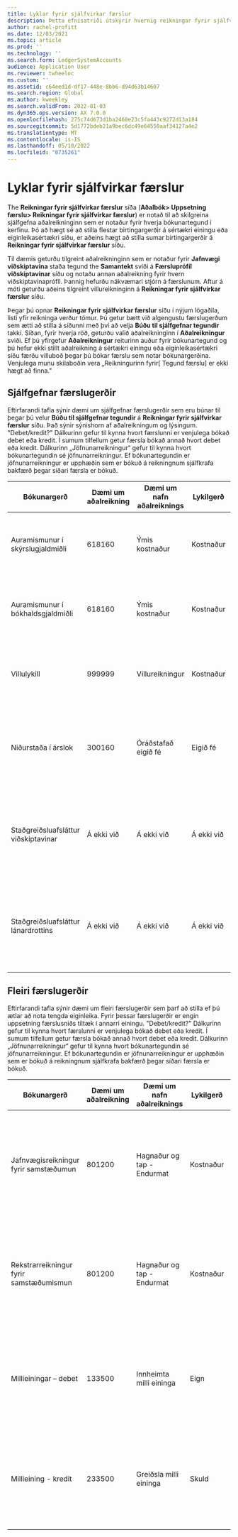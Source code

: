 ```yaml
---
title: Lyklar fyrir sjálfvirkar færslur
description: Þetta efnisatriði útskýrir hvernig reikningar fyrir sjálfvirkar færslur eru notaðar til að bóka í gegnum Microsoft Dynamics 365, og gefur dæmi um lykilreikninga fyrir sjálfvirkar færslur.
author: rachel-profitt
ms.date: 12/03/2021
ms.topic: article
ms.prod: ''
ms.technology: ''
ms.search.form: LedgerSystemAccounts
audience: Application User
ms.reviewer: twheeloc
ms.custom: ''
ms.assetid: c64eed1d-df17-448e-8bb6-d94d63b14607
ms.search.region: Global
ms.author: kweekley
ms.search.validFrom: 2022-01-03
ms.dyn365.ops.version: AX 7.0.0
ms.openlocfilehash: 275c74d673d1ba2468e23c5fa443c9272d13a184
ms.sourcegitcommit: 5d1772bdeb21a9bec6dc49e64550aaf34127a4e2
ms.translationtype: MT
ms.contentlocale: is-IS
ms.lasthandoff: 05/10/2022
ms.locfileid: "8735261"
---
```

# <a name="accounts-for-automatic-transactions"></a>Lyklar fyrir sjálfvirkar færslur

The **Reikningar fyrir sjálfvirkar færslur** síða (**Aðalbók&gt; Uppsetning færslu&gt; Reikningar fyrir sjálfvirkar færslur**) er notað til að skilgreina sjálfgefna aðalreikninginn sem er notaður fyrir hverja bókunartegund í kerfinu. Þó að hægt sé að stilla flestar birtingargerðir á sértækri einingu eða eiginleikasértækri síðu, er aðeins hægt að stilla sumar birtingargerðir á **Reikningar fyrir sjálfvirkar færslur** síðu.

Til dæmis geturðu tilgreint aðalreikninginn sem er notaður fyrir **Jafnvægi viðskiptavina** staða tegund the **Samantekt** sviði á **Færsluprófíl viðskiptavinar** síðu og notaðu annan aðalreikning fyrir hvern viðskiptavinaprófíl. Þannig hefurðu nákvæmari stjórn á færslunum. Aftur á móti geturðu aðeins tilgreint villureikninginn á **Reikningar fyrir sjálfvirkar færslur** síðu.

Þegar þú opnar **Reikningar fyrir sjálfvirkar færslur** síðu í nýjum lögaðila, listi yfir reikninga verður tómur. Þú getur bætt við algengustu færslugerðum sem ætti að stilla á síðunni með því að velja **Búðu til sjálfgefnar tegundir** takki. Síðan, fyrir hverja röð, geturðu valið aðalreikninginn í **Aðalreikningur** sviði. Ef þú yfirgefur **Aðalreikningur** reiturinn auður fyrir bókunartegund og þú hefur ekki stillt aðalreikning á sértækri einingu eða eiginleikasértækri síðu færðu villuboð þegar þú bókar færslu sem notar bókunargerðina. Venjulega munu skilaboðin vera „Reikningurinn fyrir\[ Tegund færslu\] er ekki hægt að finna."

## <a name="default-posting-types"></a>Sjálfgefnar færslugerðir

Eftirfarandi tafla sýnir dæmi um sjálfgefnar færslugerðir sem eru búnar til þegar þú velur **Búðu til sjálfgefnar tegundir** á **Reikningar fyrir sjálfvirkar færslur** síðu. Það sýnir sýnishorn af aðalreikningum og lýsingum. "Debet/kredit?" Dálkurinn gefur til kynna hvort færslunni er venjulega bókað debet eða kredit. Í sumum tilfellum getur færsla bókað annað hvort debet eða kredit. Dálkurinn „Jöfnunarreikningur“ gefur til kynna hvort bókunartegundin sé jöfnunarreikningur. Ef bókunartegundin er jöfnunarreikningur er upphæðin sem er bókuð á reikningnum sjálfkrafa bakfærð þegar síðari færsla er bókuð.

| Bókunargerð | Dæmi um aðalreikning | Dæmi um nafn aðalreiknings | Lykilgerð | Debet/kredit? | Millireikningur | Lýsing |
|--------------|----------------------|---------------------------|--------------|---------------|------------------|-------------|
| Auramismunur í skýrslugjaldmiðli | 618160 | Ýmis kostnaður | Kostnaður | Bæði | Nr. | Þessi bókunartegund er notuð þegar eyrismunur á sér stað þegar færsluupphæð í erlendum gjaldmiðli er umreiknuð í skýrslugjaldmiðilinn. |
| Auramismunur í bókhaldsgjaldmiðli | 618160 | Ýmis kostnaður | Kostnaður | Bæði | Nr. | Þessi bókunartegund er notuð þegar eyrismunur á sér stað þegar færsluupphæð í erlendum gjaldmiðli er færð yfir á bókhaldsgjaldmiðilinn. |
| Villulykill | 999999 | Villureikningur | Kostnaður | Bæði | Nr. | Þessi bókunartegund er notuð þegar villa kemur upp í kerfinu. Reikningurinn ætti að vera staðfestur á hverju tímabili og allar villur ætti að leysa. |
| Niðurstaða í árslok | 300160 | Óráðstafað eigið fé | Eigið fé | Bæði | Nr. | Þessi bókunartegund er notuð þegar lokaferli ársins er keyrt til að færa stöðu reikninga á **Hagnaður og tap** sláðu inn á aðalreikninginn sem er valinn fyrir árslokauppgjör. |
| Staðgreiðsluafsláttur viðskiptavinar | Á ekki við | Á ekki við | Á ekki við | Á ekki við | Nr. | Birtingartegundin sem er skilgreind á **Reikningar fyrir sjálfvirkar færslur** síða er ekki notuð. Aðalreikningur er nauðsynlegur þegar staðgreiðsluafsláttur er stilltur í Viðskiptakröfur.|
| Staðgreiðsluafsláttur lánardrottins | Á ekki við | Á ekki við | Á ekki við | Á ekki við | Nr. | Birtingartegundin sem er skilgreind á **Reikningar fyrir sjálfvirkar færslur** síða er ekki notuð. Aðalreikningur er nauðsynlegur þegar staðgreiðsluafsláttur er stilltur í Viðskiptaskuldir. |

## <a name="additional-posting-types"></a>Fleiri færslugerðir

Eftirfarandi tafla sýnir dæmi um fleiri færslugerðir sem þarf að stilla ef þú ætlar að nota tengda eiginleika. Fyrir þessar færslugerðir er engin uppsetning færslusniðs tiltæk í annarri einingu. "Debet/kredit?" Dálkurinn gefur til kynna hvort færslunni er venjulega bókað debet eða kredit. Í sumum tilfellum getur færsla bókað annað hvort debet eða kredit. Dálkurinn „Jöfnunarreikningur“ gefur til kynna hvort bókunartegundin sé jöfnunarreikningur. Ef bókunartegundin er jöfnunarreikningur er upphæðin sem er bókuð á reikningnum sjálfkrafa bakfærð þegar síðari færsla er bókuð.

| Bókunargerð | Dæmi um aðalreikning | Dæmi um nafn aðalreiknings | Lykilgerð | Debet/kredit? | Millireikningur | Lýsing |
|--------------|----------------------|---------------------------|--------------|---------------|------------------|-------------|
| Jafnvægisreikningur fyrir samstæðumun | 801200 | Hagnaður og tap - Endurmat | Kostnaður | Bæði | Nr. | Þessi bókunartegund er notuð þegar þú framkvæmir samstæðu sem felur í sér endurmat gjaldmiðils og munur á krónum kemur fram við endurmatið. |
| Rekstrarreikningur fyrir samstæðumismun | 801200 | Hagnaður og tap - Endurmat | Kostnaður | Bæði | Nr. | Þessi bókunartegund er notuð þegar þú framkvæmir samstæðu sem felur í sér endurmat gjaldmiðils og munur á krónum kemur fram við endurmatið. |
| Millieiningar – debet | 133500 | Innheimta milli eininga | Eign | Debet | Nr. | Þessi bókunartegund er notuð þegar þú velur jöfnunarvídd á **Fjárhagsbók** síðu og víddin kemur ekki í jafnvægi í færslu sem er bókuð. |
| Millieining - kredit | 233500 | Greiðsla milli eininga | Skuld | Kredit | Nr. | Þessi bókunartegund er notuð þegar þú velur jöfnunarvídd á **Fjárhagsbók** síðu og víddin kemur ekki í jafnvægi í færslu sem er bókuð. |

